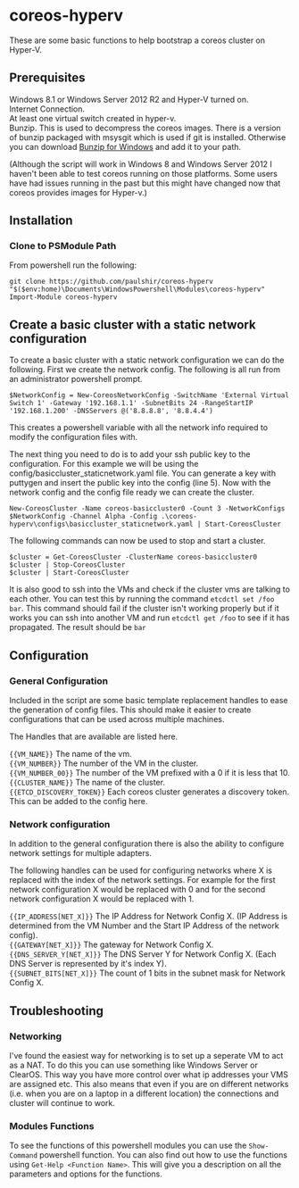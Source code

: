 coreos-hyperv
=============

These are some basic functions to help bootstrap a coreos cluster on Hyper-V.

## Prerequisites ##
Windows 8.1 or Windows Server 2012 R2 and Hyper-V turned on.   
Internet Connection.  
At least one virtual switch created in hyper-v.  
Bunzip. This is used to decompress the coreos images. There is a version of bunzip packaged with msysgit which is used if git is installed. Otherwise you can download [Bunzip for Windows](http://gnuwin32.sourceforge.net/packages/bzip2.htm) and add it to your path.  

(Although the script will work in Windows 8 and Windows Server 2012 I haven't been able to test coreos running on those platforms. Some users have had issues running in the past but this might have changed now that coreos provides images for Hyper-v.)

## Installation ##
### Clone to PSModule Path ###
From powershell run the following:

```
git clone https://github.com/paulshir/coreos-hyperv "$($env:home)\Documents\WindowsPowershell\Modules\coreos-hyperv"
Import-Module coreos-hyperv
```

## Create a basic cluster with a static network configuration ##
To create a basic cluster with a static network configuration we can do the following. First we create the network config. The following is all run from an administrator powershell prompt.

```
$NetworkConfig = New-CoreosNetworkConfig -SwitchName 'External Virtual Switch 1' -Gateway '192.168.1.1' -SubnetBits 24 -RangeStartIP '192.168.1.200' -DNSServers @('8.8.8.8', '8.8.4.4')
```

This creates a powershell variable with all the network info required to modify the configuration files with.

The next thing you need to do is to add your ssh public key to the configuration. For this example we will be using the config/basiccluster_staticnetwork.yaml file. You can generate a key with puttygen and insert the public key into the config (line 5). Now with the network config and the config file ready we can create the cluster.

```
New-CoreosCluster -Name coreos-basiccluster0 -Count 3 -NetworkConfigs $NetworkConfig -Channel Alpha -Config .\coreos-hyperv\configs\basiccluster_staticnetwork.yaml | Start-CoreosCluster
```

The following commands can now be used to stop and start a cluster.

```
$cluster = Get-CoreosCluster -ClusterName coreos-basiccluster0
$cluster | Stop-CoreosCluster
$cluster | Start-CoreosCluster
```

It is also good to ssh into the VMs and check if the cluster vms are talking to each other. You can test this by running the command `etcdctl set /foo bar`. This command should fail if the cluster isn't working properly but if it works you can ssh into another VM and run `etcdctl get /foo` to see if it has propagated. The result should be `bar`

## Configuration ##
### General Configuration ###
Included in the script are some basic template replacement handles to ease the generation of config files. This should make it easier to create configurations that can be used across multiple machines.

The Handles that are available are listed here.

`{{VM_NAME}}` The name of the vm.  
`{{VM_NUMBER}}` The number of the VM in the cluster.  
`{{VM_NUMBER_00}}` The number of the VM prefixed with a 0 if it is less that 10.  
`{{CLUSTER_NAME}}` The name of the cluster.  
`{{ETCD_DISCOVERY_TOKEN}}` Each coreos cluster generates a discovery token. This can be added to the config here.  

### Network configuration ###
In addition to the general configuration there is also the ability to configure network settings for multiple adapters.

The following handles can be used for configuring networks where X is replaced with the index of the network settings. For example for the first network configuration X would be replaced with 0 and for the second network configuration X would be replaced with 1.

`{{IP_ADDRESS[NET_X]}}` The IP Address for Network Config X. (IP Address is determined from the VM Number and the Start IP Address of the network config).  
`{{GATEWAY[NET_X]}}` The gateway for Network Config X.  
`{{DNS_SERVER_Y[NET_X]}}` The DNS Server Y for Network Config X. (Each DNS Server is represented by it's index Y).  
`{{SUBNET_BITS[NET_X]}}` The count of 1 bits in the subnet mask for Network Config X.  

## Troubleshooting ##
### Networking ###
I've found the easiest way for networking is to set up a seperate VM to act as a NAT. To do this you can use something like Windows Server or ClearOS. This way you have more control over what ip addresses your VMS are assigned etc. This also means that even if you are on different networks (i.e. when you are on a laptop in a different location) the connections and cluster will continue to work.

### Modules Functions ###
To see the functions of this powershell modules you can use the `Show-Command` powershell function. You can also find out how to use the functions using `Get-Help <Function Name>`. This will give you a description on all the parameters and options for the functions.
